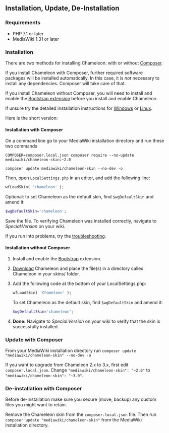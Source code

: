 ## Installation, Update, De-Installation

### Requirements

- PHP 7.1 or later
- MediaWiki 1.31 or later

### Installation

There are two methods for installing Chameleon: with or without [Composer][composer].

If you install Chameleon with Composer, further required software packages will be installed
automatically. In this case, it is *not* necessary to install any dependencies. Composer will
take care of that.

If you install Chameleon without Composer, you will need to install and enable the
[Bootstrap extension][bootstrap] before you install and enable Chameleon.

If unsure try the detailed installation instructions for
[Windows](installation-windows.md) or [Linux](installation-linux.md).

Here is the short version:

#### Installation with Composer

On a command line go to your MediaWiki installation directory and run these two commands

```
COMPOSER=composer.local.json composer require --no-update mediawiki/chameleon-skin:~2.0

composer update mediawiki/chameleon-skin --no-dev -o
```

Then, open `LocalSettings.php` in an editor, and add the following line:


```php
wfLoadSkin( 'chameleon' );
```

Optional: to set Chameleon as the default skin, find `$wgDefaultSkin` and amend it:

```php
$wgDefaultSkin='chameleon';
```

Save the file. To verifying Chameleon was installed correctly, navigate to _Special:Version_ on your wiki.

If you run into problems, try the
[troubleshooting](installation-troubleshooting.md).

#### Installation without Composer

1. Install and enable the [Bootstrap][bootstrap] extension.

2. [Download][download] Chameleon and place the file(s) in a directory called Chameleon in your
    skins/ folder.

3. Add the following code at the bottom of your LocalSettings.php:

   ```php
   wfLoadSkin( 'Chameleon' );
	```

   To set Chameleon as the default skin, find `$wgDefaultSkin` and amend it:
   ```php
   $wgDefaultSkin='chameleon';
   ```

4. __Done:__ Navigate to _Special:Version_ on your wiki to verify that the skin
   is successfully installed.

### Update with Composer

From your MediaWiki installation directory run `composer update "mediawiki/chameleon-skin" --no-dev -o`

If you want to upgrade from Chameleon 2.x to 3.x, first edit `composer.local.json`. Change `"mediawiki/chameleon-skin": "~2.0"` to `"mediawiki/chameleon-skin": "~3.0"`.

### De-installation with Composer

Before de-installation make sure you secure (move, backup) any custom files you
might want to retain.

Remove the Chameleon skin from the `composer.local.json` file. Then run
`composer update "mediawiki/chameleon-skin"` from the MediaWiki installation
directory.

[composer]: https://getcomposer.org/
[bootstrap]: https://www.mediawiki.org/wiki/Extension:Bootstrap
[download]: https://github.com/ProfessionalWiki/chameleon/archive/master.zip
